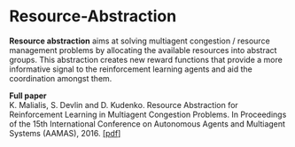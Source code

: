# Resource-Abstraction
**Resource abstraction** aims at solving multiagent congestion / resource management problems by allocating the available resources into abstract groups. This abstraction creates new reward functions that provide a more informative signal to the reinforcement learning agents and aid the coordination amongst them.

**Full paper**<br />
K. Malialis, S. Devlin and D. Kudenko. Resource Abstraction for Reinforcement Learning in Multiagent Congestion Problems. In Proceedings of the 15th International Conference on Autonomous Agents and Multiagent Systems (AAMAS), 2016. [[pdf]](http://www.ifaamas.org/Proceedings/aamas2016/pdfs/p512.pdf)
